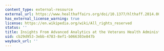 ```yaml
---
content_type: external-resource
external_url: https://www.healthaffairs.org/doi/10.1377/hlthaff.2014.0054
has_external_license_warning: true
license: https://en.wikipedia.org/wiki/All_rights_reserved
status: ''
title: Insights From Advanced Analytics at the Veterans Health Administration.
uid: cb29d953-3ebb-4783-8ef1-b066303e847b
wayback_url: ''
---
```

